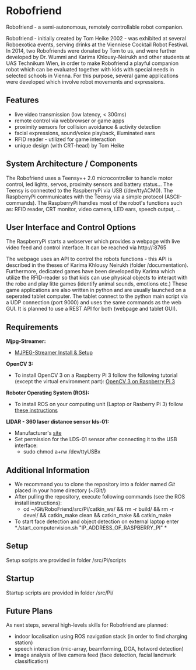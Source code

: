 # Robofriend

Robofriend - a semi-autonomous, remotely controllable robot companion.

Robofriend - initially created by Tom Heike 2002 - was exhibited at several Roboexotica events, serving drinks at the Vienniese Cocktail Robot Festival.
In 2014, two Robofriends were donated by Tom to us, and were further developed by Dr. Wummi and Karima Khlousy-Neirukh and other students at UAS Technikum Wien, in order to make Robofriend a playful companion robot which can be evaluated together with kids with special needs in selected schools in Vienna.
For this purpose, several game applications were developed which involve robot movements and expressions.


## Features
* live video transmission (low latency, < 300ms)
* remote control via webbrowser or game apps
* proximity sensors for collision avoidance & activity detection
* facial expressions, sound/voice playback, illuminated ears
* RFID reader - utilized for game interaction
* unique design (with CRT-head) by Tom Heike

## System Architecture / Components

The Robofriend uses a Teensy++ 2.0 microcontroller to handle motor control, led lights, servos, proximity sensors and battery status...
The Teensy is connected to the RaspberryPi via USB (/dev/ttyACM0). The RaspberryPi communicates with the Teensy via a simple protocol (ASCII-commands).
The RaspberryPi handles most of the robot's functions such as: RFID reader, CRT monitor, video camera, LED ears, speech output, ...

## User Interface and Control Options

The RaspberryPi starts a webserver which provides a webpage with live video feed and control interface.
It can be reached via http://<ip-adress-of-raspberry>:8765

The webpage uses an API to control the robots functions - this API is described in the theses of Karima Khlousy Neirukh (folder /documentation).
Furthermore, dedicated games have been developed by Karima which utilize the RFID-reader so that kids can use physical objects to interact with the robo and play litte games (identify animal sounds, emotions etc.)
These game applications are also written in python and are usually launched on a seperated tablet computer. The tablet connect to the python main script via a UDP connection (port 9000) and uses the same commands as the web GUI. It is planned to use a REST API for both (webpage and tablet GUI).

## Requirements

**Mjpg-Streamer:**
*  [MJPEG-Streamer Install & Setup](https://github.com/cncjs/cncjs/wiki/Setup-Guide:-Raspberry-Pi-%7C-MJPEG-Streamer-Install-&-Setup-&-FFMpeg-Recording)

**OpenCV 3:**
* To install OpenCV 3 on a Raspberry Pi 3 follow the following tutorial (except the virtual environment part):
[OpenCV 3 on Raspberry Pi 3](https://www.pyimagesearch.com/2017/09/04/raspbian-stretch-install-opencv-3-python-on-your-raspberry-pi/)

**Roboter Operating System (ROS):**
* To install ROS on your computing unit (Laptop or Rasberry Pi 3) follow [these instructions](https://github.com/ProjectKitchen/RoboFriend/tree/ros-node-devel/src/Pi/scripts)

**LIDAR - 360 laser distance sensor lds-01:**
* Manufacturer's [site](http://www.robotis.us/360-laser-distance-sensor-lds-01-lidar/)
* Set permission for the LDS-01 sensor after connecting it to the USB interface:
   * sudo chmod a+rw /dev/ttyUSBx

## Additional Information

* We recommand you to clone the repository into a folder named *Git* placed in your home directory (~/Git/)
* After pulling the repository, execute following commands (see the ROS install instructions):
   * cd ~/Git/RoboFriend/src/Pi/catkin_ws/ && rm -r build/ && rm -r devel/ && catkin_make clean && catkin_make && catkin_make
* To start face detection and object detection on external laptop enter *./start_computervision.sh "IP_ADDRESS_OF_RASPBERRY_PI" *

## Setup

Setup scripts are provided in folder /src/Pi/scripts

## Startup

Startup scripts are provided in folder /src/Pi/

## Future Plans

As next steps, several high-levels skills for Robofriend are planned:
* indoor localisation using ROS navigation stack (in order to find charging station)
* speech interaction (mic-array, beamforming, DOA, hotword detection)
* image analysis of live camera feed (face detection, facial landmark classification)
